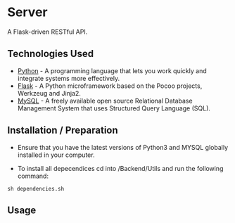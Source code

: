 # Server

A Flask-driven RESTful API.

## Technologies Used

- [Python](https://www.python.org) - A programming language that lets you work quickly and integrate systems more effectively.
- [Flask](https://flask.palletsprojects.com/en/1.1.x/) - A Python microframework based on the Pocoo projects, Werkzeug and Jinja2.
- [MySQL](https://www.mysql.com) - A freely available open source Relational Database Management System that uses Structured Query Language (SQL).

## Installation / Preparation

- Ensure that you have the latest versions of Python3 and MYSQL globally installed in your computer.

- To install all depecendices cd into /Backend/Utils and run the following command:

```
sh dependencies.sh
```

## Usage
